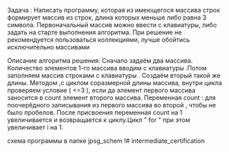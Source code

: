 Задача :
Написать программу, которая из имеющегося массива строк формирует массив из строк, длина которых меньше либо равна 3 символа. Первоначальный массив можно ввести с клавиатуры, либо задать на старте выполнения алгоритма. При решение не рекомендуется пользоваться коллекциями, лучше обойтись исключительно массивами

Описание алгоритма решения:
Сначало задаём два массива. Количество элементов 1-го массива вводим с клавиатуры .Потом заполняем массив строками c клавиатуры . Создаём вторый такой же длины. Методом ,с циклом соразмерной длины массива, внутри цикла проверяем условие ( <=3 ), если да элемент первого массива заносится в count элемент второго массива. Переменная count : для поочерёдного записывания из первого массива во второй , чтобы  не было пробелов. После присвоения  переменная count на 1 увеличивается и возвращается к циклу.Цикл " for " при этом   увеличивает i на 1. 

схема программы в папке jpsg_schem !#   i n t e r m e d i a t e _ c e r t i f i c a t i o n  
 